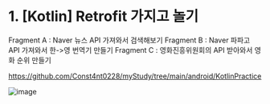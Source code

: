 # 1. [Kotlin] Retrofit 가지고 놀기
Fragment A : Naver 뉴스 API 가져와서 검색해보기
Fragment B : Naver 파파고 API 가져와서 한->영 번역기 만들기
Fragment C : 영화진흥위원회의 API 받아와서 영화 순위 만들기

https://github.com/Const4nt0228/myStudy/tree/main/android/KotlinPractice

![image](https://user-images.githubusercontent.com/66546156/132824642-7ee75bd0-c7b7-45a6-b8b9-5090c6234f05.png)
